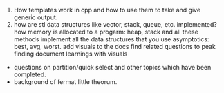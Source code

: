 1. How templates work in cpp and how to use them to take and give generic output.
2. how are stl data structures like vector, stack, queue, etc. implemented?
how memory is allocated to a progarm: heap, stack and all these methods
implement all the data structures that you use 
asymptotics: best, avg, worst. 
add visuals to the docs
find related questions to peak finding
document learnings with visuals
- questions on partition/quick select and other topics which have been completed.
- background of fermat little theorum.
